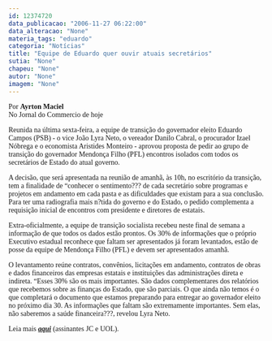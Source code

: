 ```yaml
---
id: 12374720
data_publicacao: "2006-11-27 06:22:00"
data_alteracao: "None"
materia_tags: "eduardo"
categoria: "Notícias"
title: "Equipe de Eduardo quer ouvir atuais secretários"
sutia: "None"
chapeu: "None"
autor: "None"
imagem: "None"
---
```

<p><P><FONT face=Verdana>Por <STRONG>Ayrton Maciel</STRONG><BR>No Jornal do Commercio de hoje</FONT></P></p>
<p><P><FONT face=Verdana>Reunida na última sexta-feira, a equipe de transição do governador eleito Eduardo Campos (PSB) - o vice João Lyra Neto, o vereador Danilo Cabral, o procurador Izael Nóbrega e o economista Aristides Monteiro - aprovou proposta de pedir ao grupo de transição do governador Mendonça Filho (PFL) encontros isolados com todos os secretários de Estado do atual governo.</FONT></P></p>
<p><P><FONT face=Verdana>A decisão, que será apresentada na reunião de amanhã, às 10h, no escritório da transição, tem a finalidade de “conhecer o sentimento??? de cada secretário sobre programas e projetos em andamento em cada pasta e as dificuldades que existam para a sua conclusão. Para ter uma radiografia mais n?tida do governo e do Estado, o pedido complementa a requisição inicial de encontros com presidente e diretores de estatais. </FONT></P></p>
<p><P><FONT face=Verdana>Extra-oficialmente, a equipe de transição socialista recebeu neste final de semana a informação de que todos os dados estão prontos. Os 30% de informações que o próprio Executivo estadual reconhece que faltam ser apresentados já foram levantados, estão de posse da equipe de Mendonça Filho (PFL) e devem ser apresentados amanhã. </FONT></P></p>
<p><P><FONT face=Verdana>O levantamento reúne contratos, convênios, licitações em andamento, contratos de obras e dados financeiros das empresas estatais e instituições das administrações direta e indireta. “Esses 30% são os mais importantes. São dados complementares dos relatórios que recebemos sobre as finanças do Estado, que são parciais. O que ainda não temos é o que completará o documento que estamos preparando para entregar ao governador eleito no próximo dia 30. As informações que faltam são extremamente importantes. Sem elas, não saberemos a saúde financeira???, revelou Lyra Neto.</FONT></P></p>
<p><P><FONT face=Verdana>Leia mais <STRONG><EM><A href=\"https://jc3.uol.com.br/jornal/2006/11/27/not_210266.php\" target=_blank>aqui</A></EM></STRONG> (assinantes JC e UOL).</FONT></P> </p>
